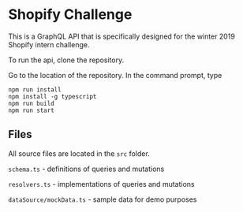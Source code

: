 # Shopify Challenge

This is a GraphQL API that is specifically designed for the winter 2019 Shopify intern challenge.

To run the api, clone the repository.

Go to the location of the repository. In the command prompt, type

```
npm run install
npm install -g typescript
npm run build
npm run start
```

## Files

All source files are located in the `src` folder.

`schema.ts` - definitions of queries and mutations

`resolvers.ts` - implementations of queries and mutations

`dataSource/mockData.ts` - sample data for demo purposes
